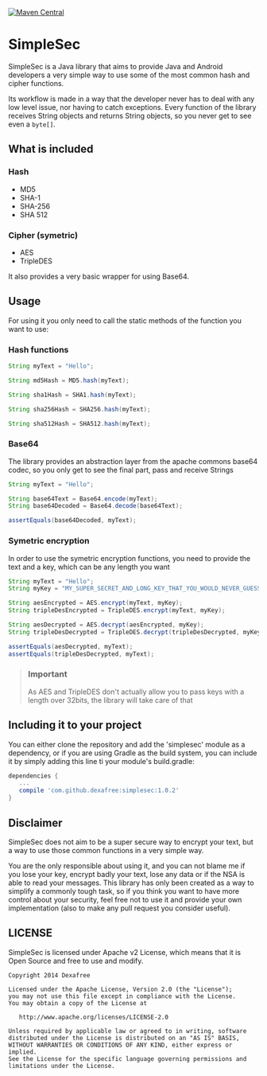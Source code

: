 [![Maven Central](https://maven-badges.herokuapp.com/maven-central/com.github.dexafree/simplesec/badge.svg?style=flat)](https://maven-badges.herokuapp.com/maven-central/com.github.dexafree/simplesec)

# SimpleSec

SimpleSec is a Java library that aims to provide Java and Android developers a very simple way to use some of the most common hash and cipher functions.

Its workflow is made in a way that the developer never has to deal with any low level issue, nor having to catch exceptions.
Every function of the library receives String objects and returns String objects, so you never get to see even a `byte[]`.

## What is included

### Hash
* MD5
* SHA-1
* SHA-256
* SHA 512

### Cipher (symetric)
* AES
* TripleDES

It also provides a very basic wrapper for using Base64.

## Usage
For using it you only need to call the static methods of the function you want to use:


### Hash functions

```java
String myText = "Hello";

String md5Hash = MD5.hash(myText);

String sha1Hash = SHA1.hash(myText);

String sha256Hash = SHA256.hash(myText);

String sha512Hash = SHA512.hash(myText);
```

### Base64
The library provides an abstraction layer from the apache commons base64 codec, so you only get to see the final part, pass and receive Strings

```java
String myText = "Hello";

String base64Text = Base64.encode(myText);
String base64Decoded = Base64.decode(base64Text);

assertEquals(base64Decoded, myText);
```

### Symetric encryption
In order to use the symetric encryption functions, you need to provide the text and a key, which can be any length you want

```java
String myText = "Hello";
String myKey = "MY_SUPER_SECRET_AND_LONG_KEY_THAT_YOU_WOULD_NEVER_GUESS";

String aesEncrypted = AES.encrypt(myText, myKey);
String tripleDesEncrypted = TripleDES.encrypt(myText, myKey);

String aesDecrypted = AES.decrypt(aesEncrypted, myKey);
String tripleDesDecrypted = TripleDES.decrypt(tripleDesDecrypted, myKey);

assertEquals(aesDecrypted, myText);
assertEquals(tripleDesDecrypted, myText);
```

> ### Important
> As AES and TripleDES don't actually allow you to pass keys with a length over 32bits, the library will take care of that

## Including it to your project
You can either clone the repository and add the 'simplesec' module as a dependency, or if you are using Gradle as the build system, you can include it by simply adding this line ti your module's build.gradle:

```groovy
dependencies {
   ...
   compile 'com.github.dexafree:simplesec:1.0.2'
}
```

## Disclaimer
SimpleSec does not aim to be a super secure way to encrypt your text, but a way to use those common functions in a very simple way.

You are the only responsible about using it, and you can not blame me if you lose your key, encrypt badly your text, lose any data or if the NSA is able to read your messages.
This library has only been created as a way to simplify a commonly tough task, so if you think you want to have more control about your security, feel free not to use it and provide your own implementation (also to make any pull request you consider useful).

## LICENSE

SimpleSec is licensed under Apache v2 License, which means that it is Open Source and free to use and modify.

```
Copyright 2014 Dexafree

Licensed under the Apache License, Version 2.0 (the "License");
you may not use this file except in compliance with the License.
You may obtain a copy of the License at

   http://www.apache.org/licenses/LICENSE-2.0

Unless required by applicable law or agreed to in writing, software
distributed under the License is distributed on an "AS IS" BASIS,
WITHOUT WARRANTIES OR CONDITIONS OF ANY KIND, either express or implied.
See the License for the specific language governing permissions and
limitations under the License.
```
